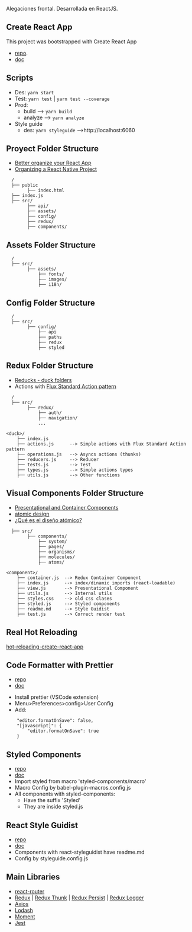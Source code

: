 
Alegaciones frontal. Desarrollada en ReactJS.

## Create React App

This project was bootstrapped with Create React App
* [repo](https://github.com/facebookincubator/create-react-app).
* [doc](https://facebook.github.io/create-react-app)


## Scripts

* Des: ```yarn start```
* Test: ```yarn test``` | ```yarn test --coverage```
* Prod:
    * build --> ```yarn build``` 
    * analyze --> ```yarn analyze```
* Style guide 
    * des: ```yarn styleguide``` -->http://localhost:6060



## Proyect Folder Structure

* [Better organize your React App](https://medium.com/@alexmngn/how-to-better-organize-your-react-applications-2fd3ea1920f1)
* [Organizing a React Native Project](https://medium.com/the-react-native-log/organizing-a-react-native-project-9514dfadaa0)

```
  /
  ├── public    
        ├── index.html                  
  ├── index.js                     
  ├── src/                          
        ├── api/            
        ├── assets/                   
        ├── config/         
        ├── redux/                                
        ├── components/                       
```


## Assets Folder Structure

```
  /                  
  ├── src/                                   
        ├── assets/    
            ├── fonts/   
            ├── images/ 
            ├── i18n/             
```


## Config Folder Structure

```
  /                   
  ├── src/                                       
        ├── config/     
            ├── api
            ├── paths  
            ├── redux
            ├── styled      
```


## Redux Folder Structure

* [Reducks - duck folders](https://github.com/alexnm/re-ducks)
* Actions with [Flux Standard Action pattern](https://github.com/redux-utilities/flux-standard-action)

```
  /                 
  ├── src/                                 
        ├── redux/     
            ├── auth/          
            ├── navigation/  
            ...
```

```
<duck>/
    ├── index.js        
    ├── actions.js      --> Simple actions with Flux Standard Action pattern
    ├── operations.js   --> Asyncs actions (thunks)
    ├── reducers.js     --> Reducer 
    ├── tests.js        --> Test
    ├── types.js        --> Simple actions types
    ├── utils.js        --> Other functions
```


## Visual Components Folder Structure

* [Presentational and Container Components](https://medium.com/@dan_abramov/smart-and-dumb-components-7ca2f9a7c7d0)
* [atomic design](http://bradfrost.com/blog/post/atomic-web-design/)
* [¿Qué es el diseño atómico?](https://medium.com/pixel-perfect/qué-es-el-diseño-atómico-a5cbed06688e)

```                   
  ├── src/                                                    
        ├── components/             
            ├── system/    
            ├── pages/       
            ├── organisms/          
            ├── molecules/          
            ├── atoms/              
```

```
<component>/
    ├── container.js  --> Redux Container Component
    ├── index.js      --> index/dinamic imports (react-loadable)
    ├── view.js       --> Presentational Component 
    ├── utils.js      --> Internal utils
    ├── styles.css    --> old css clases
    ├── styled.js     --> Styled components
    ├── readme.md     --> Style Guidist
    ├── test.js       --> Correct render test
```


## Real Hot Reloading
[hot-reloading-create-react-app](https://medium.com/superhighfives/hot-reloading-create-react-app-73297a00dcad)


## Code Formatter with Prettier

* [repo](https://github.com/prettier/prettier)
* [doc](https://prettier.io/)

- Install prettier (VSCode extension)
- Menu>Preferences>config>User Config
- Add:
```
    "editor.formatOnSave": false,
    "[javascript]": {
        "editor.formatOnSave": true
    }
```


## Styled Components

* [repo](https://github.com/styled-components)
* [doc](https://www.styled-components.com/)
* Import styled from macro 'styled-components/macro'
* Macro Config by babel-plugin-macros.config.js
* All components with styled-components:
    - Have the suffix 'Styled'
    - They are inside styled.js


## React Style Guidist

* [repo](https://github.com/styleguidist/react-styleguidist)
* [doc](https://react-styleguidist.js.org/docs/getting-started.html)
* Components with react-styleguidist have readme.md
* Config by styleguide.config.js


## Main Libraries

* [react-router](https://github.com/ReactTraining/react-router)
* [Redux](https://github.com/reactjs/redux/)
| [Redux Thunk](https://github.com/gaearon/redux-thunk)
| [Redux Persist](https://github.com/rt2zz/redux-persist)
| [Redux Logger](https://github.com/LogRocket/redux-logger)
* [Axios](https://github.com/axios/axios)
* [Lodash](https://lodash.com/)
* [Moment](https://momentjs.com/)
* [Jest](https://facebook.github.io/jest/)
